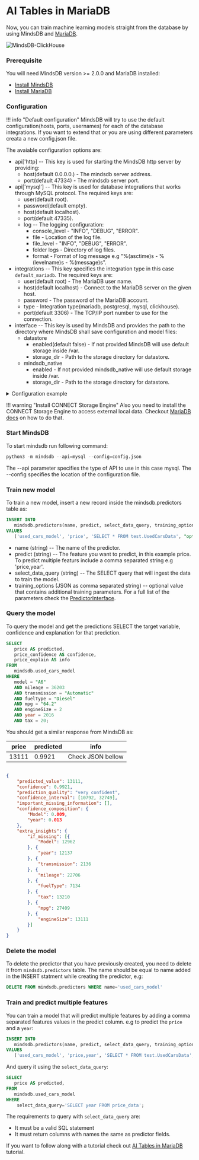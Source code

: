 # AI Tables in MariaDB

Now, you can train machine learning models straight from the database by using MindsDB and [MariaDB](https://mariadb.org/).

![MindsDB-ClickHouse](/assets/databases/mdb-maria.png)

### Prerequisite

You will need MindsDB version >= 2.0.0 and MariaDB installed:

* [Install MindsDB](/Installing/)
* [Install MariaDB](https://mariadb.com/kb/en/getting-installing-and-upgrading-mariadb/)

### Configuration

!!! info "Default configuration"
    MindsDB will try to use the default configuration(hosts, ports, usernames) for each of the database integrations. If you want to extend that or you are using different parameters creata a new config.json file. 

The avaiable configuration options are:

* api['http] -- This key is used for starting the MindsDB http server by providing:
    * host(default 0.0.0.0.) - The mindsdb server address.
    * port(default 47334) - The mindsdb server port.
* api['mysql'] -- This key is used for database integrations that works through MySQL protocol. The required keys are:
    * user(default root).
    * password(default empty).
    * host(default localhost).
    * port(default 47335).
    * log -- The logging configuration:
        * console_level - "INFO", "DEBUG", "ERROR".
        * file - Location of the log file.
        * file_level - "INFO", "DEBUG", "ERROR".
        * folder logs - Directory of log files.
        * format - Format of log message e.g "%(asctime)s - %(levelname)s - %(message)s".
* integrations -- This key specifies the integration type in this case `default_mariadb`. The required keys are:
    * user(default root) - The MariaDB user name.
    * host(default localhost) - Connect to the MariaDB server on the given host. 
    * password - The password of the MariaDB account. 
    * type - Integration type(mariadb, postgresql, mysql, clickhouse).
    * port(default 3306) - The TCP/IP port number to use for the connection. 
* interface -- This key is used by MindsDB and provides the path to the directory where MindsDB shall save configuration and model files:
    * datastore
        * enabled(default false) - If not provided MindsDB will use default storage inside /var.
        * storage_dir - Path to the storage directory for datastore.
    * mindsdb_native
        * enabled -  If not provided mindsdb_native will use default storage inside /var.
        * storage_dir - Path to the storage directory for datastore.

<details class="success">
    <summary> Configuration example</summary>  
```json
{
    "api": {
        "http": {
            "host": "0.0.0.0",
            "port": "47334"
        },
        "mysql": {
            "host": "127.0.0.1",
            "password": "",
            "port": "47335",
            "user": "root"
        }
    },
    "config_version": "1.3",
    "debug": true,
    "integrations": {
        "default_mariadb": {
           "enabled": true,
           "host": "localhost",
           "password": "password",
           "port": 3306,
           "type": "mariadb",
           "user": "root"
        }
    },
    "log": {
        "level": {
            "console": "DEBUG",
            "file": "INFO"
        }
    },
    "storage_dir": "/storage"
}
```
</details> 

!!! warning "Install CONNECT Storage Engine"
    Also you need to install the CONNECT Storage Engine to access external local data. Checkout [MariaDB docs](https://mariadb.com/kb/en/installing-the-connect-storage-engine/) on how to do that.


### Start MindsDB
To start mindsdb run following command:

```python
python3 -m mindsdb --api=mysql --config=config.json
```
The --api parameter specifies the type of API to use in this case mysql. 
The --config specifies the location of the configuration file. 

### Train new model

To train a new model, insert a new record inside the mindsdb.predictors table as:

```sql
INSERT INTO
   mindsdb.predictors(name, predict, select_data_query, training_options) 
VALUES
   ('used_cars_model', 'price', 'SELECT * FROM test.UsedCarsData', "option,value");
```

* name (string) -- The name of the predictor.
* predict (string) --  The feature you want to predict, in this example price. To predict multiple featurs include a comma separated string e.g 'price,year'.
* select_data_query (string) -- The SELECT query that will ingest the data to train the model.
* training_options (JSON as comma separated string) -- optional value that contains additional training parameters. For a full list of the parameters check the [PredictorInterface](/PredictorInterface/#learn).

### Query the model

To query the model and get the predictions SELECT the target variable, confidence and explanation for that prediction.

```sql
SELECT
   price AS predicted,
   price_confidence AS confidence,
   price_explain AS info 
FROM
   mindsdb.used_cars_model 
WHERE
   model = "A6" 
   AND mileage = 36203 
   AND transmission = "Automatic" 
   AND fuelType = "Diesel" 
   AND mpg = "64.2" 
   AND engineSize = 2 
   AND year = 2016 
   AND tax = 20;
```
You should get a similar response from MindsDB as:

| price  | predicted | info   |
|----------------|------------|------|
| 13111 | 0.9921 | Check JSON bellow  |

```json

{
    "predicted_value": 13111,
    "confidence": 0.9921,
    "prediction_quality": "very confident",
    "confidence_interval": [10792, 32749],
    "important_missing_information": [],
    "confidence_composition": {
        "Model": 0.009,
        "year": 0.013
    },
    "extra_insights": {
        "if_missing": [{
            "Model": 12962
        }, {
            "year": 12137
        }, {
            "transmission": 2136
        }, {
            "mileage": 22706
        }, {
            "fuelType": 7134
        }, {
            "tax": 13210
        }, {
            "mpg": 27409
        }, {
            "engineSize": 13111
        }]
    }
}

```
### Delete the model

To delete the predictor that you have previously created, you need to delete it from `mindsdb.predictors` table. The name should be equal to name added in the INSERT statment while creating the predictor, e.g:

```sql
DELETE FROM mindsdb.predictors WHERE name='used_cars_model'
```

### Train and predict multiple features

You can train a model that will predict multiple features by adding a comma separated features values in the predict column. e.g to predict the `price` and a `year`:

```sql
INSERT INTO
   mindsdb.predictors(name, predict, select_data_query, training_options) 
VALUES
   ('used_cars_model', 'price,year', 'SELECT * FROM test.UsedCarsData', "option,value"});
```
And query it using the `select_data_query`:

```sql
SELECT
   price AS predicted,
FROM
   mindsdb.used_cars_model 
WHERE
    select_data_query='SELECT year FROM price_data';
```

The requirements to query with `select_data_query` are:

* It must be a valid SQL statement
* It must return columns with names the same as predictor fields.

If you want to follow along with a tutorial check out [AI Tables in MariaDB](mindsdb.com/blog) tutorial.
